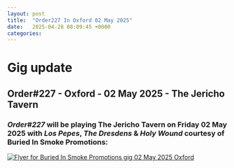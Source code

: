 ```yaml
---
layout: post
title:  "Order227 In Oxford 02 May 2025"
date:   2025-04-28 08:09:45 +0000
categories: 
---
```


# Gig update

## Order#227 - Oxford - 02 May 2025 - The Jericho Tavern
### *Order#227* will be playing The Jericho Tavern on Friday 02 May 2025 with *Los Pepes*, *The Dresdens* & *Holy Wound* courtesy of Buried In Smoke Promotions:
[![Flyer for Buried In Smoke Promotions gig 02 May 2025 Oxford]({{site.baseurl}}/img/flyers/20250502_flyer.jpg)](https://www.facebook.com/events/927124796040330)
<br>

